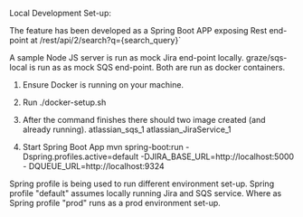 

Local Development Set-up:

The feature has been developed as a Spring Boot APP exposing Rest end-point at /rest/api/2/search?q={search_query}`

A sample Node JS server is run as mock Jira end-point locally.
graze/sqs-local is run as as mock SQS end-point.
Both are run as docker containers.


1. Ensure Docker is running on your machine.
2. Run ./docker-setup.sh 
3. After the command finishes there should two image created (and already running).
        atlassian_sqs_1
        atlassian_JiraService_1

4. Start Spring Boot App
    mvn spring-boot:run -Dspring.profiles.active=default -DJIRA_BASE_URL=http://localhost:5000 -          DQUEUE_URL=http://localhost:9324



Spring profile is being used to run different environment set-up.
Spring profile "default" assumes locally running Jira and SQS service.
Where as Spring profile "prod" runs as a prod environment set-up.

